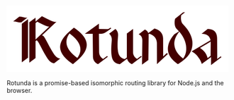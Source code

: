 ![Rotunda](rotunda.png)

Rotunda is a promise-based isomorphic routing library for Node.js and the browser.